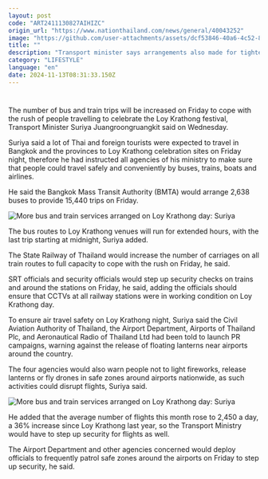```yaml
---
layout: post
code: "ART2411130827AIHIZC"
origin_url: "https://www.nationthailand.com/news/general/40043252"
image: "https://github.com/user-attachments/assets/dcf53846-40a6-4c52-8df4-2fcf4d142cf1"
title: ""
description: "Transport minister says arrangements also made for tighter security"
category: "LIFESTYLE"
language: "en"
date: 2024-11-13T08:31:33.150Z
---
```


# 









The number of bus and train trips will be increased on Friday to cope with the rush of people travelling to celebrate the Loy Krathong festival, Transport Minister Suriya Juangroongruangkit said on Wednesday.

Suriya said a lot of Thai and foreign tourists were expected to travel in Bangkok and the provinces to Loy Krathong celebration sites on Friday night, therefore he had instructed all agencies of his ministry to make sure that people could travel safely and conveniently by buses, trains, boats and airlines.

He said the Bangkok Mass Transit Authority (BMTA) would arrange 2,638 buses to provide 15,440 trips on Friday.

  ![More bus and train services arranged on Loy Krathong day: Suriya](https://github.com/user-attachments/assets/a39026be-d8b1-4fd5-8937-9b280834db76)

The bus routes to Loy Krathong venues will run for extended hours, with the last trip starting at midnight, Suriya added.

The State Railway of Thailand would increase the number of carriages on all train routes to full capacity to cope with the rush on Friday, he said.

SRT officials and security officials would step up security checks on trains and around the stations on Friday, he said, adding the officials should ensure that CCTVs at all railway stations were in working condition on Loy Krathong day.

To ensure air travel safety on Loy Krathong night, Suriya said the Civil Aviation Authority of Thailand, the Airport Department, Airports of Thailand Plc, and Aeronautical Radio of Thailand Ltd had been told to launch PR campaigns, warning against the release of floating lanterns near airports around the country.

The four agencies would also warn people not to light fireworks, release lanterns or fly drones in safe zones around airports nationwide, as such activities could disrupt flights, Suriya said.

  ![More bus and train services arranged on Loy Krathong day: Suriya](https://github.com/user-attachments/assets/7979ace7-3e6c-49a4-979c-3937efa7fe9d)

He added that the average number of flights this month rose to 2,450 a day, a 36% increase since Loy Krathong last year, so the Transport Ministry would have to step up security for flights as well.

The Airport Department and other agencies concerned would deploy officials to frequently patrol safe zones around the airports on Friday to step up security, he said.